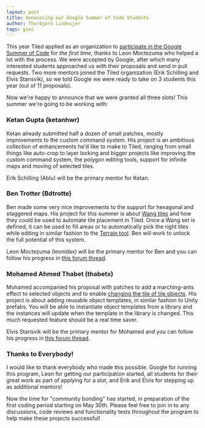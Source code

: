 ```yaml
---
layout: post
title: Announcing our Google Summer of Code Students
author: Thorbjørn Lindeijer
tags: gsoc
---
```


This year Tiled applied as an organization to [participate in the Google Summer
of Code](http://discourse.mapeditor.org/t/google-summer-of-code-2017/1979) for
_the first time_, thanks to Leon Moctezuma who helped a lot with the process. We
were accepted by Google, after which many interested students approached us with
their proposals and send in pull requests. Two more mentors joined the Tiled
organization (Erik Schilling and Elvis Stansvik), so we told Google we were
ready to take on 3 students this year (out of 11 proposals).

Now we're happy to announce that we were granted all three slots! This summer
we're going to be working with:

### Ketan Gupta (ketanhwr)

Ketan already submitted half a dozen of small patches, mostly improvements to
the custom command system. His project is an ambitious collection of
enhancements he'd like to make to Tiled, ranging from small things like
auto-crop to layer locking and bigger projects like improving the custom command
system, the polygon editing tools, support for infinite maps and moving of
selected tiles.

Erik Schilling (Ablu) will be the primary mentor for Ketan.

### Ben Trotter (Bdtrotte)

Ben made some very nice improvements to the support for hexagonal and staggered
maps. His project for this summer is about [Wang
tiles](https://en.wikipedia.org/wiki/Wang_tile) and how they could be used to
automate tile placement in Tiled. Once a Wang set is defined, it can be used to
fill areas or to automatically pick the right tiles while editing in similar
fashion to the
[Terrain tool](http://doc.mapeditor.org/manual/using-the-terrain-tool/). Ben
will work to unlock the full potential of this system.

Leon Moctezuma (leonidax) will be the primary mentor for Ben and you can follow
his progress in
[this forum thread](http://discourse.mapeditor.org/t/wang-tiles-and-filling-improvements/2339/1).

### Mohamed Ahmed Thabet (thabetx)

Mohamed accompanied his proposal with patches to add a marching-ants effect to
selected objects and to enable [changing the tile of tile
objects](https://github.com/bjorn/tiled/pull/1525). His project is about adding
reusable object templates, in similar fashion to Unity prefabs. You will be able
to instantiate object templates from a library and the instances will update
when the template in the library is changed. This much requested feature should
be a real time saver.

Elvis Stansvik will be the primary mentor for Mohamed and you can follow his
progress in [this forum
thread](http://discourse.mapeditor.org/t/reusable-object-templates/2340/1).

### Thanks to Everybody!

I would like to thank everybody who made this possible. Google for running this
program, Leon for getting our participation started, all students for their
great work as part of applying for a slot, and Erik and Elvis for stepping up as
additional mentors!

Now the time for "community bonding" has started, in preparation of the first
coding period starting on May 30th. Please feel free to join in to any
discussions, code reviews and functionality tests throughout the program to help
make these projects successful!
